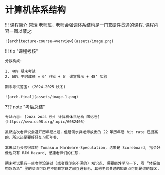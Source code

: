 # 计算机体系结构

!!! 课程简介
    [常瑞](https://person.zju.edu.cn/changrui) 老师班，老师会强调体系结构是一门软硬件贯通的课程. 课程内容一图以蔽之:

    ![architecture-course-overview](assets/image.png)

!!! tip "课程考核"

    分数构成:

    1. 40% 期末考试
    2. 60% 平时成绩 = 6' 作业 + 6' 课堂展示 + 48' 实验

    期末考试范围: (2024-2025 秋冬)
    
    ![arch-final](assets/image-1.png)

??? note "考后总结"

    考试内容: [2024-2025 秋冬 计算机体系结构 回忆卷](https://www.cc98.org/topic/6082405)

    虽然这次老师说会避开历年卷出题，但是何水兵老师放出的 22 年历年卷 hit rate 还挺高的，所以还是要好好复习历年卷. 

    本来以为会考很难的 Tomasulo Hardware-Speculation, 结果是 Scoreboard, 指令好像也只有 RAW Hazard, 感谢老师们的仁慈.

    期末考试里有一些老师没讲过 (或者我印象不深的) 知识点, 需要额外学习一下, 看 “体系结构急急急” 里的交流可以在不同教学班之间互通有无，其他老师讲过的知识点可能是你的盲区.